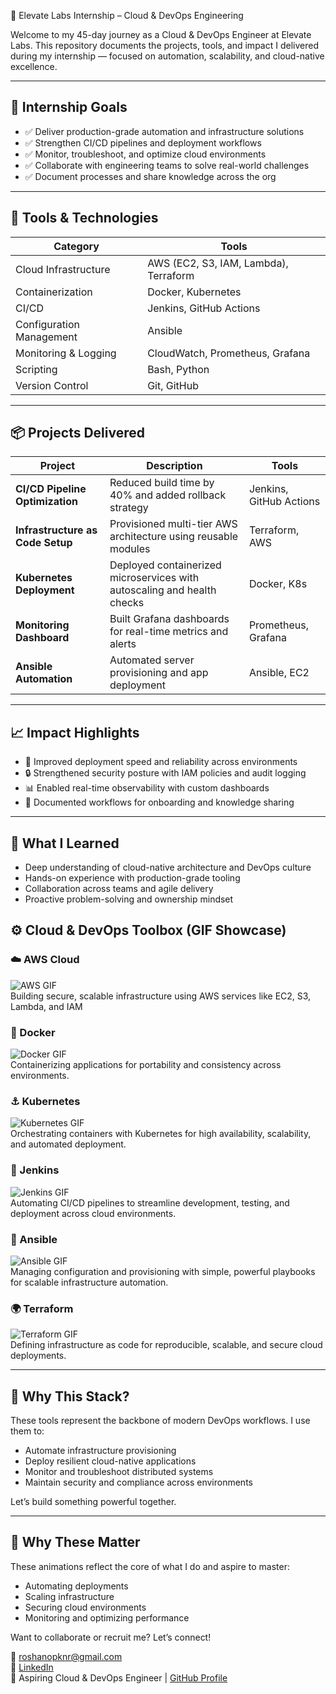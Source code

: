  🚀 Elevate Labs Internship – Cloud & DevOps Engineering

Welcome to my 45-day journey as a Cloud & DevOps Engineer at Elevate Labs. This repository documents the projects, tools, and impact I delivered during my internship — focused on automation, scalability, and cloud-native excellence.

---

## 🎯 Internship Goals

- ✅ Deliver production-grade automation and infrastructure solutions
- ✅ Strengthen CI/CD pipelines and deployment workflows
- ✅ Monitor, troubleshoot, and optimize cloud environments
- ✅ Collaborate with engineering teams to solve real-world challenges
- ✅ Document processes and share knowledge across the org

---

## 🧰 Tools & Technologies

| Category | Tools |
|---------|-------|
| Cloud Infrastructure | AWS (EC2, S3, IAM, Lambda), Terraform |
| Containerization | Docker, Kubernetes |
| CI/CD | Jenkins, GitHub Actions |
| Configuration Management | Ansible |
| Monitoring & Logging | CloudWatch, Prometheus, Grafana |
| Scripting | Bash, Python |
| Version Control | Git, GitHub |

---

## 📦 Projects Delivered

| Project | Description | Tools |
|--------|-------------|-------|
| **CI/CD Pipeline Optimization** | Reduced build time by 40% and added rollback strategy | Jenkins, GitHub Actions |
| **Infrastructure as Code Setup** | Provisioned multi-tier AWS architecture using reusable modules | Terraform, AWS |
| **Kubernetes Deployment** | Deployed containerized microservices with autoscaling and health checks | Docker, K8s |
| **Monitoring Dashboard** | Built Grafana dashboards for real-time metrics and alerts | Prometheus, Grafana |
| **Ansible Automation** | Automated server provisioning and app deployment | Ansible, EC2 |

---

## 📈 Impact Highlights

- 🚀 Improved deployment speed and reliability across environments
- 🔒 Strengthened security posture with IAM policies and audit logging
- 📊 Enabled real-time observability with custom dashboards
- 🧠 Documented workflows for onboarding and knowledge sharing

---

## 🧠 What I Learned

- Deep understanding of cloud-native architecture and DevOps culture
- Hands-on experience with production-grade tooling
- Collaboration across teams and agile delivery
- Proactive problem-solving and ownership mindset


## ⚙️ Cloud & DevOps Toolbox (GIF Showcase)

### ☁️ AWS Cloud  
![AWS GIF](https://www.logigroup.com/images/Logo_aws.gif)  
Building secure, scalable infrastructure using AWS services like EC2, S3, Lambda, and IAM

### 🐳 Docker  
![Docker GIF](https://alphaville.github.io/optimization-engine/img/docker.gif)  
Containerizing applications for portability and consistency across environments.


### ⚓ Kubernetes  
![Kubernetes GIF](https://cdn.hashnode.com/res/hashnode/image/upload/v1668966576817/XgoGAT2_y.gif?w=1600&h=840&fit=crop&crop=entropy&auto=format,compress&gif-q=60&format=webm)  
Orchestrating containers with Kubernetes for high availability, scalability, and automated deployment.


### 🧪 Jenkins  
![Jenkins GIF](https://miro.medium.com/v2/format:jpg/resize:fit:908/1*4-BdAdUtoZkOxS_Xcwfy5A.gif)  
Automating CI/CD pipelines to streamline development, testing, and deployment across cloud environments.


### 📜 Ansible  
![Ansible GIF](https://www.logigroup.com/images/gifs/logo-ansible.gif)  
Managing configuration and provisioning with simple, powerful playbooks for scalable infrastructure automation.



### 🌍 Terraform  
![Terraform GIF](https://cdn.hashnode.com/res/hashnode/image/upload/v1654533973941/efCkeGx-2.gif?w=500&h=262&fit=crop&crop=entropy&auto=format,compress&gif-q=60&format=webm)  
Defining infrastructure as code for reproducible, scalable, and secure cloud deployments.


---
## 🧠 Why This Stack?

These tools represent the backbone of modern DevOps workflows. I use them to:

- Automate infrastructure provisioning
- Deploy resilient cloud-native applications
- Monitor and troubleshoot distributed systems
- Maintain security and compliance across environments

Let’s build something powerful together.


---

## 🧠 Why These Matter

These animations reflect the core of what I do and aspire to master:
- Automating deployments
- Scaling infrastructure
- Securing cloud environments
- Monitoring and optimizing performance

Want to collaborate or recruit me? Let’s connect!

📧 roshanopknr@gmail.com  
🔗 [LinkedIn](www.linkedin.com/in/roshan-saralkumar-560173242/)  
🐙 Aspiring Cloud & DevOps Engineer | [GitHub Profile](https://github.com/Roshan-saral)
